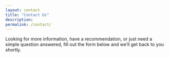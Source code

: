 ```yaml
---
layout: contact
title: "Contact Us"
description:
permalink: /contact/
---
```


Looking for more information, have a recommendation, or just need a simple question answered, fill out the form below and we’ll get back to you shortly. 

